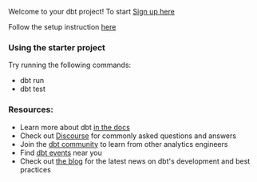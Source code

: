 Welcome to your dbt project! To start [Sign up here](https://www.getdbt.com/)


Follow the setup instruction [here](https://github.com/DataTalksClub/data-engineering-zoomcamp/blob/main/week_4_analytics_engineering/dbt_cloud_setup.md)

### Using the starter project

Try running the following commands:
- dbt run
- dbt test


### Resources:
- Learn more about dbt [in the docs](https://docs.getdbt.com/docs/introduction)
- Check out [Discourse](https://discourse.getdbt.com/) for commonly asked questions and answers
- Join the [dbt community](http://community.getbdt.com/) to learn from other analytics engineers
- Find [dbt events](https://events.getdbt.com) near you
- Check out [the blog](https://blog.getdbt.com/) for the latest news on dbt's development and best practices
